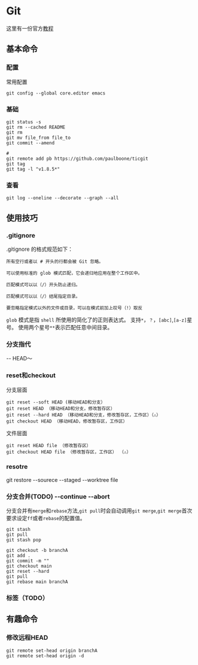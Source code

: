 # Git
这里有一份官方[教程](https://git-scm.com/book/zh/v2/)

## 基本命令

### 配置
常用配置
```
git config --global core.editor emacs
```
### 基础
```
git status -s
git rm --cached README
git rm 
git mv file_from file_to
git commit --amend

# 
git remote add pb https://github.com/paulboone/ticgit
git tag
git tag -l "v1.8.5*"
```
### 查看

```
git log --oneline --decorate --graph --all
```

## 使用技巧

### .gitignore
.gitignore 的格式规范如下：
```
所有空行或者以 # 开头的行都会被 Git 忽略。

可以使用标准的 glob 模式匹配，它会递归地应用在整个工作区中。

匹配模式可以以（/）开头防止递归。

匹配模式可以以（/）结尾指定目录。

要忽略指定模式以外的文件或目录，可以在模式前加上叹号（!）取反
```
`glob` 模式是指 `shell` 所使用的简化了的正则表达式。 支持`*`，`？`，`[abc]`,`[a-z]`星号。 使用两个星号`**`表示匹配任意中间目录。
### 分支指代
--
HEAD～

### reset和checkout 
分支层面
```
git reset --soft HEAD (移动HEAD和分支）
git reset HEAD （移动HEAD和分支，修改暂存区）
git reset --hard HEAD （移动HEAD和分支，修改暂存区，工作区）（⚠️）
git checkout HEAD （移动HEAD，修改暂存区，工作区）
```
文件层面
```
git reset HEAD file （修改暂存区）
git checkout HEAD file （修改暂存区，工作区） （⚠️）
```
### resotre
git restore --sourece --staged --worktree file
### 分支合并(TODO) --continue --abort
分支合并有`merge`和`rebase`方法,`git pull`时会自动调用`git merge`,`git merge`首次要求设定`ff`或者`rebase`的配置值。
```
git stash
git pull
git stash pop
```

```
git checkout -b branchA
git add .
git commit -m ""
git checkout main
git reset --hard 
git pull
git rebase main branchA
```


### 标签（TODO）

## 有趣命令

### 修改远程HEAD
```
git remote set-head origin branchA
git remote set-head origin -d
```